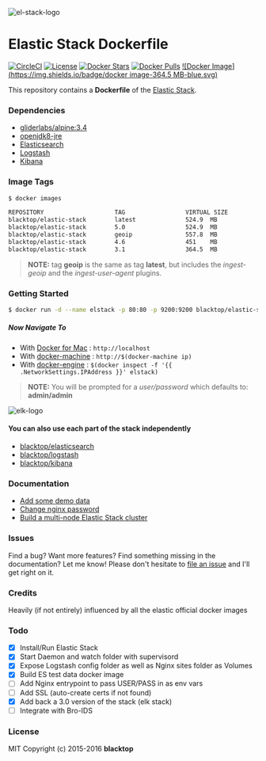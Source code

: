 ![el-stack-logo](https://raw.githubusercontent.com/blacktop/docker-elastic-stack/master/docs/img/el_stack_logo.png)

Elastic Stack Dockerfile
========================

[![CircleCI](https://circleci.com/gh/blacktop/docker-elastic-stack.png?style=shield)](https://circleci.com/gh/blacktop/docker-elastic-stack) [![License](http://img.shields.io/:license-mit-blue.svg)](http://doge.mit-license.org) [![Docker Stars](https://img.shields.io/docker/stars/blacktop/elastic-stack.svg)](https://hub.docker.com/r/blacktop/elastic-stack/) [![Docker Pulls](https://img.shields.io/docker/pulls/blacktop/elastic-stack.svg)](https://hub.docker.com/r/blacktop/elastic-stack/) [![Docker Image](https://img.shields.io/badge/docker image-364.5 MB-blue.svg)](https://hub.docker.com/r/blacktop/elastic-stack/)

This repository contains a **Dockerfile** of the [Elastic Stack](https://www.elastic.co/products).

### Dependencies

-	[gliderlabs/alpine:3.4](https://index.docker.io/_/gliderlabs/alpine/)
-	[openjdk8-jre](https://pkgs.alpinelinux.org/package/v3.4/community/x86_64/openjdk8-jre)
-	[Elasticsearch](https://www.elastic.co/products/elasticsearch)
-	[Logstash](https://www.elastic.co/products/logstash)
-	[Kibana](https://www.elastic.co/products/kibana)

### Image Tags

```bash
$ docker images

REPOSITORY                    TAG                 VIRTUAL SIZE
blacktop/elastic-stack        latest              524.9  MB
blacktop/elastic-stack        5.0                 524.9  MB
blacktop/elastic-stack        geoip               557.8  MB
blacktop/elastic-stack        4.6                 451    MB
blacktop/elastic-stack        3.1                 364.5  MB
```

> **NOTE:** tag **geoip** is the same as tag **latest**, but includes the *ingest-geoip* and the *ingest-user-agent* plugins.

### Getting Started

```bash
$ docker run -d --name elstack -p 80:80 -p 9200:9200 blacktop/elastic-stack
```

##### Now Navigate To

-	With [Docker for Mac](https://docs.docker.com/engine/installation/mac/) : `http://localhost`
-	With [docker-machine](https://docs.docker.com/machine/) : `http://$(docker-machine ip)`
-	With [docker-engine](https://docker.github.io/engine/installation/) : `$(docker inspect -f '{{ .NetworkSettings.IPAddress }}' elstack)`

> **NOTE:** You will be prompted for a *user/password* which defaults to: **admin/admin**

![elk-logo](https://raw.githubusercontent.com/blacktop/docker-elk/master/docs/img/discover.png)

#### You can also use each part of the stack independently

-	[blacktop/elasticsearch](https://github.com/blacktop/docker-elasticsearch-alpine)
-	[blacktop/logstash](https://github.com/blacktop/docker-logstash-alpine)
-	[blacktop/kibana](https://github.com/blacktop/docker-kibana-alpine)

### Documentation

-	[Add some demo data](docs/add-data.md)
-	[Change nginx password](docs/change-pass.md)
-	[Build a multi-node Elastic Stack cluster](docs/mutil-node.md)

### Issues

Find a bug? Want more features? Find something missing in the documentation? Let me know! Please don't hesitate to [file an issue](https://github.com/blacktop/docker-elastic-stack/issues/new) and I'll get right on it.

### Credits

Heavily (if not entirely) influenced by all the elastic official docker images

### Todo

-	[x] Install/Run Elastic Stack
-	[x] Start Daemon and watch folder with supervisord
-	[x] Expose Logstash config folder as well as Nginx sites folder as Volumes
-	[x] Build ES test data docker image
-	[ ] Add Nginx entrypoint to pass USER/PASS in as env vars
-	[ ] Add SSL (auto-create certs if not found)
-	[x] Add back a 3.0 version of the stack (elk stack)
-	[ ] Integrate with Bro-IDS

### License

MIT Copyright (c) 2015-2016 **blacktop**
